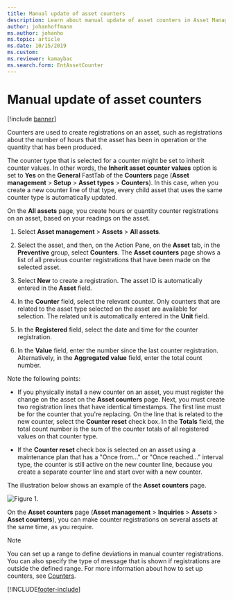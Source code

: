 ```yaml
---
title: Manual update of asset counters
description: Learn about manual update of asset counters in Asset Management and counters, which are used to create registrations on an asset.
author: johanhoffmann
ms.author: johanho
ms.topic: article
ms.date: 10/15/2019
ms.custom: 
ms.reviewer: kamaybac
ms.search.form: EntAssetCounter 
---
```


# Manual update of asset counters

[!include [banner](../../includes/banner.md)]



Counters are used to create registrations on an asset, such as registrations about the number of hours that the asset has been in operation or the quantity that has been produced.

The counter type that is selected for a counter might be set to inherit counter values. In other words, the **Inherit asset counter values** option is set to **Yes** on the **General** FastTab of the **Counters** page (**Asset management** > **Setup** > **Asset types** > **Counters**). In this case, when you create a new counter line of that type, every child asset that uses the same counter type is automatically updated.

On the **All assets** page, you create hours or quantity counter registrations on an asset, based on your readings on the asset.

1. Select **Asset management** > **Assets** > **All assets**.

2. Select the asset, and then, on the Action Pane, on the **Asset** tab, in the **Preventive** group, select **Counters**. The **Asset counters** page shows a list of all previous counter registrations that have been made on the selected asset.

3. Select **New** to create a registration. The asset ID is automatically entered in the **Asset** field.

4. In the **Counter** field, select the relevant counter. Only counters that are related to the asset type selected on the asset are available for selection. The related unit is automatically entered in the **Unit** field.

5. In the **Registered** field, select the date and time for the counter registration.

6. In the **Value** field, enter the number since the last counter registration. Alternatively, in the **Aggregated value** field, enter the total count number.

Note the following points:

- If you physically install a new counter on an asset, you must register the change on the asset on the **Asset counters** page. Next, you must create two registration lines that have identical timestamps. The first line must be for the counter that you're replacing. On the line that is related to the new counter, select the **Counter reset** check box. In the **Totals** field, the total count number is the sum of the counter totals of all registered values on that counter type.

- If the **Counter reset** check box is selected on an asset using a maintenance plan that has a "Once from..." or "Once reached..." interval type, the counter is still active on the new counter line, because you create a separate counter line and start over with a new counter.

The illustration below shows an example of the **Asset counters** page.

![Figure 1.](media/11-work-orders.png)

On the **Asset counters** page (**Asset management** > **Inquiries** > **Assets** > **Asset counters**), you can make counter registrations on several assets at the same time, as you require.

>[!NOTE]
>You can set up a range to define deviations in manual counter registrations. You can also specify the type of message that is shown if registrations are outside the defined range. For more information about how to set up counters, see [Counters](../setup-for-objects/counters.md).



[!INCLUDE[footer-include](../../../includes/footer-banner.md)]